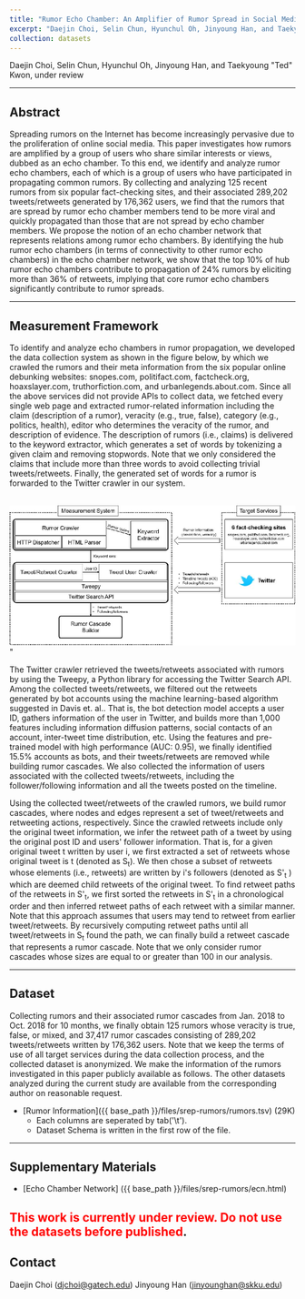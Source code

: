 ```yaml
---
title: "Rumor Echo Chamber: An Amplifier of Rumor Spread in Social Media"
excerpt: "Daejin Choi, Selin Chun, Hyunchul Oh, Jinyoung Han, and Taekyoung 'Ted' Kwon"
collection: datasets
---
```


Daejin Choi, Selin Chun, Hyunchul Oh, Jinyoung Han, and Taekyoung "Ted" Kwon, under review

-----

## Abstract
Spreading rumors on the Internet has become increasingly pervasive due to the
proliferation of online social media. This paper investigates how rumors are
amplified by a group of users who share similar interests or views, dubbed as an
echo chamber. To this end, we identify and analyze rumor echo chambers, each of 
which is a group of users who have participated in propagating common rumors. 
By collecting and analyzing 125 recent rumors from six popular fact-checking sites, 
and their associated 289,202 tweets/retweets generated by 176,362 users, we find 
that the rumors that are spread by rumor echo chamber members tend to be more viral 
and quickly propagated than those that are not spread by echo chamber members. We 
propose the notion of an echo chamber network that represents relations among rumor 
echo chambers. By identifying the hub rumor echo chambers (in terms of connectivity 
to other rumor echo chambers) in the echo chamber network, we show that the top 10% 
of hub rumor echo chambers contribute to propagation of 24% rumors by eliciting
more than 36% of retweets, implying that core rumor echo chambers significantly
contribute to rumor spreads.


-----
## Measurement Framework

To identify and analyze echo chambers in rumor propagation, we developed the
data collection system as shown in the figure below, by which we crawled
the rumors and their meta information from the six popular online debunking
websites: snopes.com, politifact.com, factcheck.org, hoaxslayer.com, 
truthorfiction.com, and urbanlegends.about.com. Since all the above services 
did not provide APIs to collect data, we fetched every single web page and 
extracted rumor-related information including the claim (description of a rumor), 
veracity (e.g., true, false), category (e.g., politics, health), editor who 
determines the veracity of the rumor, and description of evidence. The description 
of rumors (i.e., claims) is delivered to the keyword extractor, which generates 
a set of words by tokenizing a given claim and removing stopwords. Note that we 
only considered the claims that include more than three words to avoid collecting 
trivial tweets/retweets. Finally, the generated set of words for a rumor is
forwarded to the Twitter crawler in our system. 

<br/><img src='/files/srep-rumors/Fig7.jpg'>"

The Twitter crawler retrieved the tweets/retweets associated with rumors by
using the Tweepy, a Python library for accessing the Twitter
Search API. Among the collected tweets/retweets, we filtered
out the retweets generated by bot accounts using the machine learning-based
algorithm suggested in Davis et. al.. That is, the bot detection
model accepts a user ID, gathers information of the user in Twitter, and builds
more than 1,000 features including information diffusion patterns, social
contacts of an account, inter-tweet time distribution, etc. Using the features
and pre-trained model with high performance (AUC: 0.95), we finally identified
15.5% accounts as bots, and their tweets/retweets are removed while building
rumor cascades. We also collected the information of users associated with the
collected tweets/retweets, including the follower/following information and all
the tweets posted on the timeline.

Using the collected tweet/retweets of the crawled rumors, we build rumor
cascades, where nodes and edges represent a set of tweet/retweets and
retweeting actions, respectively. Since the crawled retweets include only the
original tweet information, we infer the retweet path of a tweet by using the
original post ID and users' follower information. That is, for a given original
tweet t written by user i, we first extracted a set of retweets whose
original tweet is t (denoted as S<sub>t</sub>). We then chose a subset of retweets
whose elements (i.e., retweets) are written by i's followers (denoted as
S'<sub>t</sub> ) which are deemed child retweets of the original tweet. To find
retweet paths of the retweets in S'<sub>t</sub>, we first sorted the retweets in
S'<sub>t</sub> in a chronological order and then inferred retweet paths of each
retweet with a similar manner. Note that this approach assumes that users may
tend to retweet from earlier tweet/retweets. By recursively computing retweet
paths until all tweet/retweets in S<sub>t</sub> found the path, we can finally build a
retweet cascade that represents a rumor cascade. Note that we only consider
rumor cascades whose sizes are equal to or greater than 100 in our analysis.

-----
## Dataset

Collecting rumors and their associated rumor cascades from Jan. 2018 to Oct.
2018 for 10 months, we finally obtain 125 rumors whose veracity is true, false,
or mixed, and 37,417 rumor cascades consisting of 289,202 tweets/retweets
written by 176,362 users. Note that we keep the terms of use of all target
services during the data collection process, and the collected dataset is
anonymized. We make the information of the rumors investigated in this paper
publicly available as follows. The other datasets analyzed during the current 
study are available from the corresponding author on reasonable request. 

* [Rumor Information]({{ base_path }}/files/srep-rumors/rumors.tsv) (29K)
  * Each columns are seperated by tab('\t').
  * Dataset Schema is written in the first row of the file.

-----
## Supplementary Materials

* [Echo Chamber Network] ({{ base_path }}/files/srep-rumors/ecn.html)

<span style="color:red">This work is currently under review. Do not use the datasets before published</span>.
-----
## Contact
Daejin Choi (djchoi@gatech.edu)
Jinyoung Han (jinyounghan@skku.edu)

